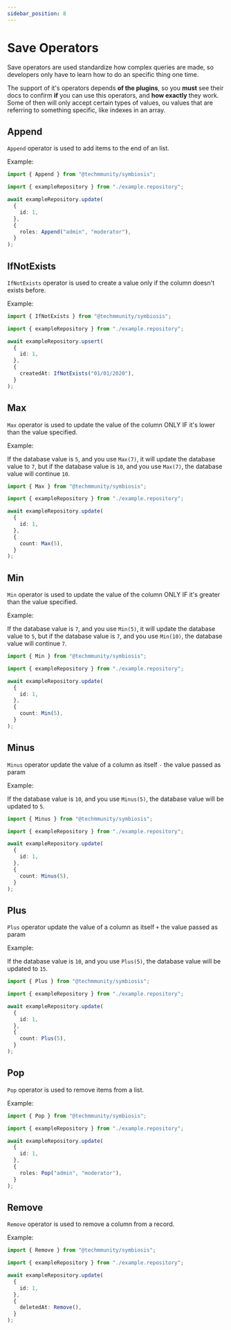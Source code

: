 ```yaml
---
sidebar_position: 8
---
```


# Save Operators

Save operators are used standardize how complex queries are made, so developers only have to learn how to do an specific thing one time.

The support of it's operators depends **of the plugins**, so you **must** see their docs to confirm **if** you can use this operators, and **how exactly** they work. Some of then will only accept certain types of values, ou values that are referring to something specific, like indexes in an array.

## Append

`Append` operator is used to add items to the end of an list.

Example:

```ts
import { Append } from "@techmmunity/symbiosis";

import { exampleRepository } from "./example.repository";

await exampleRepository.update(
  {
    id: 1,
  },
  {
    roles: Append("admin", "moderator"),
  }
);
```

## IfNotExists

`IfNotExists` operator is used to create a value only if the column doesn't exists before.

Example:

```ts
import { IfNotExists } from "@techmmunity/symbiosis";

import { exampleRepository } from "./example.repository";

await exampleRepository.upsert(
  {
    id: 1,
  },
  {
    createdAt: IfNotExists("01/01/2020"),
  }
);
```

## Max

`Max` operator is used to update the value of the column ONLY IF it's lower than the value specified.

Example:

If the database value is `5`, and you use `Max(7)`, it will update the database value to `7`, but if the database value is `10`, and you use `Max(7)`, the database value will continue `10`.

```ts
import { Max } from "@techmmunity/symbiosis";

import { exampleRepository } from "./example.repository";

await exampleRepository.update(
  {
    id: 1,
  },
  {
    count: Max(5),
  }
);
```

## Min

`Min` operator is used to update the value of the column ONLY IF it's greater than the value specified.

Example:

If the database value is `7`, and you use `Min(5)`, it will update the database value to `5`, but if the database value is `7`, and you use `Min(10)`, the database value will continue `7`.

```ts
import { Min } from "@techmmunity/symbiosis";

import { exampleRepository } from "./example.repository";

await exampleRepository.update(
  {
    id: 1,
  },
  {
    count: Min(5),
  }
);
```

## Minus

`Minus` operator update the value of a column as itself `-` the value passed as param

Example:

If the database value is `10`, and you use `Minus(5)`, the database value will be updated to `5`.

```ts
import { Minus } from "@techmmunity/symbiosis";

import { exampleRepository } from "./example.repository";

await exampleRepository.update(
  {
    id: 1,
  },
  {
    count: Minus(5),
  }
);
```

## Plus

`Plus` operator update the value of a column as itself `+` the value passed as param

Example:

If the database value is `10`, and you use `Plus(5)`, the database value will be updated to `15`.

```ts
import { Plus } from "@techmmunity/symbiosis";

import { exampleRepository } from "./example.repository";

await exampleRepository.update(
  {
    id: 1,
  },
  {
    count: Plus(5),
  }
);
```

## Pop

`Pop` operator is used to remove items from a list.

Example:

```ts
import { Pop } from "@techmmunity/symbiosis";

import { exampleRepository } from "./example.repository";

await exampleRepository.update(
  {
    id: 1,
  },
  {
    roles: Pop("admin", "moderator"),
  }
);
```

## Remove

`Remove` operator is used to remove a column from a record.

Example:

```ts
import { Remove } from "@techmmunity/symbiosis";

import { exampleRepository } from "./example.repository";

await exampleRepository.update(
  {
    id: 1,
  },
  {
    deletedAt: Remove(),
  }
);
```
